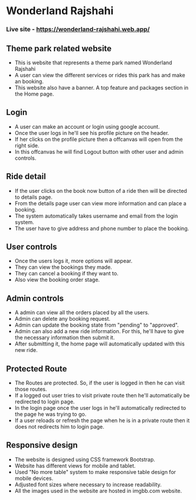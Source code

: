 # Wonderland Rajshahi

### Live site - <https://wonderland-rajshahi.web.app/>

## Theme park related website

-   This is website that represents a theme park named Wonderland Rajshahi
-   A user can view the different services or rides this park has and make an booking.
-   This website also have a banner. A top feature and packages section in the Home page.

## Login

-   A user can make an account or login using google account.
-   Once the user logs in he'll see his profile picture on the header.
-   If her clicks on the profile picture then a offcanvas will open from the right side.
-   In this offcanvas he will find Logout button with other user and admin controls.

## Ride detail

-   If the user clicks on the book now button of a ride then will be directed to details page.
-   From the details page user can view more information and can place a booking.
-   The system automatically takes username and email from the login system.
-   The user have to give address and phone number to place the booking.

## User controls

-   Once the users logs it, more options will appear.
-   They can view the bookings they made.
-   They can cancel a booking if they want to.
-   Also view the booking order stage.

## Admin controls

-   A admin can view all the orders placed by all the users.
-   Admin can delete any booking request.
-   Admin can update the booking state from "pending" to "approved".
-   Admin can also add a new ride information. For this, he'll have to give the necessary information then submit it.
-   After submitting it, the home page will automatically updated with this new ride.

## Protected Route

-   The Routes are protected. So, if the user is logged in then he can visit those routes.
-   If a logged out user tries to visit private route then he'll automatically be redirected to login page.
-   In the login page once the user logs in he'll automatically redirected to the page he was trying to go.
-   If a user reloads or refresh the page when he is in a private route then it does not redirects him to login page.

## Responsive design

-   The website is designed using CSS framework Bootstrap.
-   Website has different views for mobile and tablet.
-   Used "No more table" system to make responsive table design for mobile devices.
-   Adjusted font sizes where necessary to increase readability.
-   All the images used in the website are hosted in imgbb.com website.
